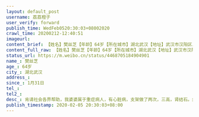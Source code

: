 ```yaml
---
layout: default_post
username: 荔荔橙子
user_verify: forward
publish_time: WedFeb0520:30:03+08002020
crawl_time: 20200212-12:40:51
imageurl: 
content_brief: 【姓名】樊丝芝【年龄】64岁【所在城市】湖北武汉【地址】武汉市汉阳区二桥街水仙里社区75号【患病时间】1月31日【联系人】王佳荔【电话】●●●【病情描述】肯请社会各界帮助，我婆婆属于重症病人，有心脏病，支架做了两次，三高，肾结石。病人现状：高烧已退，但是呼吸困难，胸闷，胸疼 ...全文
content_full_raw: 【姓名】樊丝芝【年龄】64岁【所在城市】湖北武汉【地址】武汉市汉阳区二桥街水仙里社区75号【患病时间】1月31日【联系人】王佳荔【电话】●●●【病情描述】肯请社会各界帮助，我婆婆属于重症病人，有心脏病，支架做了两次，三高，肾结石。病人现状：高烧已退，但是呼吸困难，胸闷，胸疼，腹泻，不想进食，乏力，情况很糟糕。1月31日发病，高烧38.6，以为是感冒去社区医院打了2针回家后退烧了。但是2月3日情况恶化，遂2月4日去汉阳五医院，2月5日拿到ct结果，ct诊断高度疑似新管状病毒肺炎。但是五医院称没办法做核酸测试也无法安排入院治疗。开了奥司他韦的药物，只能回家。跟水仙里社区联系后，直说要回家等待，不论是核酸测试还是入院都要等待，等待多久并不知道。2月5日晚间求助二桥街道，街道只能提供社区电话，要我们自行联系社区，24小时有人值班，但是打了6个电话社区都无人接听。打了很多医院电话都没法对个人进行核酸测试和办理入院，都要我们找社区。这是我们唯一的出路。就在2月4日上午家里的姑妈在等待核酸试纸结果的的过程中离开了人世。身体的折磨和亲人因病得不到及时救治而离世的事实对病人来说都是折磨。病人心里已经崩溃，甚至不让我们管她怕传染给我们，说要是再管就去跳楼。人民日报等媒体渠道的求助信息已经发送，但不知道是否会真的得到回复。
status_url: https://m.weibo.cn/status/4468705184904901
name_: 樊丝芝
age_: 64岁
city_: 湖北武汉
address_: 
since_: 1月31日
tel_: 
tel2_: 
desc_: 肯请社会各界帮助，我婆婆属于重症病人，有心脏病，支架做了两次，三高，肾结石。病人现状高烧已退，但是呼吸困难，胸闷，胸疼，腹泻，不想进食，乏力，情况很糟糕。1月31日发病，高烧38.6，以为是感冒去社区医院打了2针回家后退烧了。但是2月3日情况恶化，遂2月4日去汉阳五医院，2月5日拿到ct结果，ct诊断高度疑似新管状病毒肺炎。但是五医院称没办法做核酸测试也无法安排入院治疗。开了奥司他韦的药物，只能回家。跟水仙里社区联系后，直说要回家等待，不论是核酸测试还是入院都要等待，等待多久并不知道。2月5日晚间求助二桥街道，街道只能提供社区电话，要我们自行联系社区，24小时有人值班，但是打了6个电话社区都无人接听。打了很多医院电话都没法对个人进行核酸测试和办理入院，都要我们找社区。这是我们唯一的出路。就在2月4日上午家里的姑妈在等待核酸试纸结果的的过程中离开了人世。身体的折磨和亲人因病得不到及时救治而离世的事实对病人来说都是折磨。病人心里已经崩溃，甚至不让我们管她怕传染给我们，说要是再管就去跳楼。人民日报等媒体渠道的求助信息已经发送，但不知道是否会真的得到回复。
publish_timestamp: 2020-02-05 20:30:03+08:00
---
```


